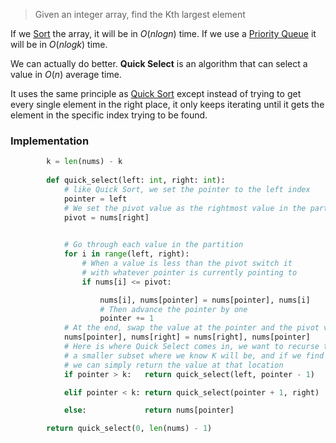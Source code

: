 >Given an integer array, find the Kth largest element

If we [Sort](Quick%20Sort.md) the array, it will be in $O(nlogn)$ time.
If we use a [Priority Queue](Heaps.md) it will be in $O(nlogk)$ time.

We can actually do better. **Quick Select** is an algorithm that can select a value in $O(n)$ average time. 

It uses the same principle as [Quick Sort](Quick%20Sort.md) except instead of trying to get every single element in the right place, it only keeps iterating until it gets the element in the specific index trying to be found.

### Implementation

```python
        k = len(nums) - k
        
        def quick_select(left: int, right: int):
			# like Quick Sort, we set the pointer to the left index
            pointer = left
			# We set the pivot value as the rightmost value in the partition
            pivot = nums[right]

  
			# Go through each value in the partition
            for i in range(left, right):
				# When a value is less than the pivot switch it
				# with whatever pointer is currently pointing to
                if nums[i] <= pivot:

                    nums[i], nums[pointer] = nums[pointer], nums[i]
					# Then advance the pointer by one
                    pointer += 1
			# At the end, swap the value at the pointer and the pivot value
            nums[pointer], nums[right] = nums[right], nums[pointer]
			# Here is where Quick Select comes in, we want to recurse to
			# a smaller subset where we know K will be, and if we find K
			# we can simply return the value at that location
            if pointer > k:   return quick_select(left, pointer - 1)

            elif pointer < k: return quick_select(pointer + 1, right)

            else:             return nums[pointer]

        return quick_select(0, len(nums) - 1)
```